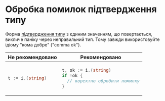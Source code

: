 # Обробка помилок підтвердження типу

Форма [підтвердження типу] з єдиним значенням, що повертається, викличе паніку
через неправильний тип. Тому завжди використовуйте ідіому "кома добре" ("comma ok").

  [підтвердження типу]: https://golang.org/ref/spec#Type_assertions

<table>
<thead><tr><th>Не рекомендовано</th><th>Рекомендовано</th></tr></thead>
<tbody>
<tr><td>

```go
t := i.(string)
```

</td><td>

```go
t, ok := i.(string)
if !ok {
  // коректно обробити помилку
}
```

</td></tr>
</tbody></table>

<!-- TODO: There are a few situations where the single assignment form is
fine. -->
